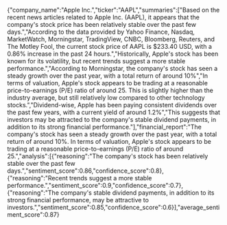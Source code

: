 {"company_name":"Apple Inc.","ticker":"AAPL","summaries":["Based on the recent news articles related to Apple Inc. (AAPL), it appears that the company's stock price has been relatively stable over the past few days.","According to the data provided by Yahoo Finance, Nasdaq, MarketWatch, Morningstar, TradingView, CNBC, Bloomberg, Reuters, and The Motley Fool, the current stock price of AAPL is $233.40 USD, with a 0.86% increase in the past 24 hours.","Historically, Apple's stock has been known for its volatility, but recent trends suggest a more stable performance.","According to Morningstar, the company's stock has seen a steady growth over the past year, with a total return of around 10%","In terms of valuation, Apple's stock appears to be trading at a reasonable price-to-earnings (P/E) ratio of around 25. This is slightly higher than the industry average, but still relatively low compared to other technology stocks.","Dividend-wise, Apple has been paying consistent dividends over the past few years, with a current yield of around 1.2%","This suggests that investors may be attracted to the company's stable dividend payments, in addition to its strong financial performance."],"financial_report":"The company's stock has seen a steady growth over the past year, with a total return of around 10%. In terms of valuation, Apple's stock appears to be trading at a reasonable price-to-earnings (P/E) ratio of around 25.","analysis":[{"reasoning":"The company's stock has been relatively stable over the past few days.","sentiment_score":0.86,"confidence_score":0.8},{"reasoning":"Recent trends suggest a more stable performance.","sentiment_score":0.9,"confidence_score":0.7},{"reasoning":"The company's stable dividend payments, in addition to its strong financial performance, may be attractive to investors.","sentiment_score":0.85,"confidence_score":0.6}],"average_sentiment_score":0.87}